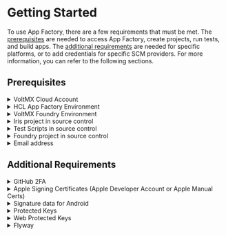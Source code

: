                           

Getting Started
===============

To use App Factory, there are a few requirements that must be met. The [prerequisites](#prerequisites) are needed to access App Factory, create projects, run tests, and build apps. The [additional requirements](#additional-requirements) are needed for specific platforms, or to add credentials for specific SCM providers. For more information, you can refer to the following sections.

Prerequisites
-------------


<details close markdown="block"><summary>VoltMX Cloud Account</summary>

The Volt MX Cloud provides an interface to manage your back-end services (VoltMX Foundry), manage run-time environments, and manage assets for your web apps. A Volt MX Cloud account is required to build and publish apps to the run time. You can sign up for a cloud account at the Volt MX Portal ([https://manage.hclvoltmx.com](https://manage.hclvoltmx.com/)).

</details>
<details close markdown="block"><summary>HCL App Factory Environment</summary>

To access the App Factory Console, you need access to an App Factory environment. An App Factory Admin can provide the necessary permissions to access the App Factory environment. The App Factory Console and Testing Console links are available under the **Environments** tab on the Volt MX Foundry Console.

</details>
<details close markdown="block"><summary>VoltMX Foundry Environment</summary>

A Volt MX Foundry environment is required to execute, build, and publish apps from App Factory. All users of the App Factory Cloud need to have access to a Volt MX Foundry environment. A Volt MX Admin can provide the necessary permissions to all users to access the Volt MX Foundry environment.

</details>
<details close markdown="block"><summary>Iris project in source control</summary>

A Iris project (app) is a collection of forms, widgets, actions, and JavaScript files. For more information, refer to [Designing an Application in Iris](../../../Iris/iris_user_guide/Content/Part_II_CreatingAnApplication.md). To build and run a Iris app in App Factory, you need to version the Iris project in your SCM.

The repository that you use must contain at least one Iris project. Typically, the project is put directly at the root of the repository, but you can also put the project in a sub-folder. The repository can contain multiple Iris apps in organized sub-directories. For more information, refer to [Versioning a Iris project in SCM](IrisProjectVersioning.md).

</details>
<details close markdown="block"><summary>Test Scripts in source control</summary>

To run tests on your Iris project, you must version the test files in your SCM. You can run tests for Native apps and for Web apps. For example: if you want to run Appium tests for your DesktopWeb project, put the Appium test files at the `<root>/test/TestNG/DesktopWeb` folder of your project.

App Factory supports a Maven build management system for the tests, therefore, make sure that you put a Maven config file (pom.xml) with the test project. You can compile the tests by using the `mvn compile` target.

App Factory supports **TestNG** and **Jasmine** to test Iris projects. For more information, refer to [Testing an app - TestNG](TestingAnApp.md) and [Testing an app - Jasmine](TestingAnAppJasmine.md).

</details>
<details close markdown="block"><summary>Foundry project in source control</summary>

A Foundry app is a collection of configuration files for services and their assets. If you want to build and publish a Foundry app from App Factory, you need to version a Foundry project in your SCM.

The repository can contain multiple Foundry apps and dependent assets in organized sub-directories. For more information, refer to [Versioning a Foundry project in SCM](FoundryProjectVersioning.md).

</details>
<details close markdown="block"><summary>Email address</summary>

App Factory sends email notifications after every build or test set is performed. An email address must be provided before you set up the App Factory infrastructure to change all the configurations automatically.

</details>


Additional Requirements
-----------------------


<details close markdown="block"><summary>GitHub 2FA</summary>

If you use GitHub as the Git vendor for your SCM, you need to set up two-factor authentication for GitHub.

To use App Factory with GitHub 2FA (two-factor authentication), follow these steps:

1.  Configure 2FA on GitHub. For more information, refer to [Configuring two-factor authentication](https://help.github.com/en/github/authenticating-to-github/configuring-two-factor-authentication).
2.  Create personal access tokens. For more information, refer to [Creating a personal access token for the command line](https://help.github.com/en/github/authenticating-to-github/creating-a-personal-access-token-for-the-command-line).
3.  Add the credentials to your project by using your GitHub username and the personal access tokens.  
    For more information, refer to [Adding New Source Code Repository Credentials](ManagingCredentials.md#Adding_SourceCode).

</details>
<details close markdown="block"><summary>Apple Signing Certificates (Apple Developer Account or Apple Manual Certs)</summary>

To build apps for iOS, App Factory requires certificates that sign the iOS binaries. You can specify [Apple Developer](https://developer.apple.com/) credentials to generate the certificates, or manually upload the certificates. Based on the type of profile for the app, you also need to generate different profiles. For more information, refer to [Distribution methods](http://help.apple.com/xcode/mac/9.0#/dev31de635e5) in Xcode help.

To provide the certificates, you can follow either of the following ways:

*   **Apple Developer Account Credentials**

Apple Developer Account Credentials consist of the username and password of your Apple Developer account. App Factory uses the Apple ID credentials during the build process to generate a provisioning certificate and profile for the app.

*   **Apple Manual Certificates**

You can upload existing Apple certificates and profiles instead of sharing the Apple ID credentials. To use your existing Apple certificates and profile, follow these steps:

1.  Generate the proper provisioning certificate and profile from the Apple developer portal.
2.  Download the certificates and manually upload them to App Factory from the Build Parameters screen.

For information about uploading the certificates to App Factory, refer to [APPLE\_SIGNING\_CERTIFICATES.](Configuration.md#Apple)

> **_Note:_** If your certificates expire, you need to generate and re-upload them manually.

</details>
<details close markdown="block"><summary>Signature data for Android</summary>

To build and publish Android apps to production, App Factory needs to sign the Android binaries (APK files). Signature data (such as **key store file**, **key store password**, and **key password**) is required to sign APK files. For more information, refer to **Sign Your App** in the Android Studio help.

</details>
<details close markdown="block"><summary>Protected Keys</summary>

To build your app in protected mode and enable extra security, you need to upload the protected keys to your project. You can add the keys in the build parameters while building the app in Protected Mode. For more information, refer to [Protected Build](BuildingAnApp.md#Protected).

To build an app in protected mode, you need the following keys.

*   Private Key: You need to generate the Private Key for your apps.
*   Public Key: To obtain a Public Key, you need to generate a `public_key.pem` file and send it to the Volt MX Security team. Based on the platform, the Volt MX Security will send you the following files:
    
    *   For **Native** platforms, the security team will provide a `public_key.dat` file that is encrypted with the `public_key.pem` file.
    *   For **Web** platforms, the security team will provide a `securejs.properties` file that contains a Consumer Key, a Consumer Secret, and an Encryption Key. The Encryption Key is encrypted with the `public_key.pem` file.
    
    For more information on obtaining the appropriate public key, refer to [RSA Key Pair Generation, Encryption, and Usage](../../../Iris/iris_user_guide/Content/ApplicationSecurity.md#Key).
    
*   Fin Keys: The Fin Keys have been deprecated from V8 ServicePack 2.

</details>
<details close markdown="block"><summary>Web Protected Keys</summary>

To build your web app in protected mode and enable extra security, you need to obtain and upload the web protection keys to your project. You can add the keys in the build parameters while building the app in Protected Mode.

To build a web app in protected mode, you need to add keys to two parameters.

*   For information about adding Protected Keys for Web, refer to [Protected Build](BuildingAnApp.md#Protected).
*   For information about adding Obfuscation Properties (SecureJS Properties), refer to [Web Protection Parameters](BuildingAnApp.md#web-protection-parameters).

</details>
<details close markdown="block"><summary>Flyway</summary>

To run migrations by using the Flyway feature in App Factory, you must have a Relational Database System which is accessible over a public network or a VPN tunnel. You can achieve this connectivity by working with the Volt MX DevOps team while procuring an App Factory instance, or by raising a request with the Volt MX Support team. For information about the supported databases, refer to the FAQs Section.

To run Flyway jobs on your database, App Factory requires your database credentials, which you can add while configuring a Flyway job. The user must have Read and Write permissions for the relevant database. For more information, refer to [Flyway related parameters](RunningFlywayJobs.md#Flyway).
</details>